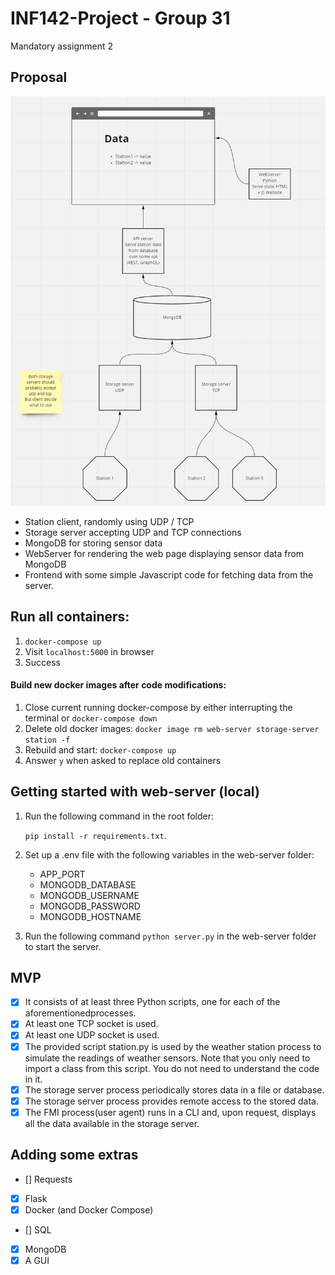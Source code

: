 # INF142-Project - Group 31

Mandatory assignment 2

## Proposal

![Proposal for architecture](Architecture-proposal.png)

- Station client, randomly using UDP / TCP
- Storage server accepting UDP and TCP connections
- MongoDB for storing sensor data
- WebServer for rendering the web page displaying sensor data from MongoDB
- Frontend with some simple Javascript code for fetching data from the server.

## Run all containers:

1. `docker-compose up`
2. Visit `localhost:5000` in browser
3. Success

#### Build new docker images after code modifications:

1. Close current running docker-compose by either interrupting the terminal or `docker-compose down`
2. Delete old docker images: `docker image rm web-server storage-server station -f`
3. Rebuild and start: `docker-compose up`
4. Answer `y` when asked to replace old containers

## Getting started with web-server (local)

1.  Run the following command in the root folder:

    `pip install -r requirements.txt`.

2.  Set up a .env file with the following variables in the web-server folder:

    - APP_PORT
    - MONGODB_DATABASE
    - MONGODB_USERNAME
    - MONGODB_PASSWORD
    - MONGODB_HOSTNAME

3.  Run the following command `python server.py` in the web-server folder to
    start the server.

## MVP
 - [X]  It  consists  of  at  least  three  Python  scripts,  one  for  each  of  the  aforementionedprocesses.
 - [X]  At least one TCP socket is used.
 - [X]  At least one UDP socket is used.
 - [X]  The provided script station.py is used by the weather station process to simulate the readings of weather sensors. Note that you only need to import a class from this script. You do not need to understand the code in it.
 - [X]  The storage server process periodically stores data in a file or database.
 - [X]  The storage server process provides remote access to the stored data.
 - [X]  The FMI process(user agent) runs in a CLI and, upon request, displays all the data available in the storage server.

## Adding some extras

- [] Requests
- [X] Flask
- [X] Docker (and Docker Compose)
- [] SQL
- [X] MongoDB
- [X] A GUI
